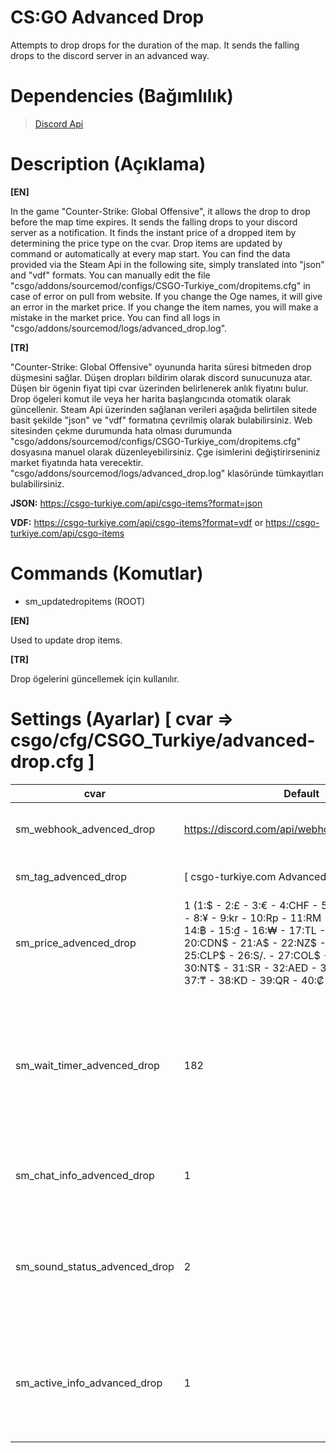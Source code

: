 # CS:GO Advanced Drop
Attempts to drop drops for the duration of the map. It sends the falling drops to the discord server in an advanced way.

# Dependencies (Bağımlılık)

> [Discord Api](https://github.com/Deathknife/sourcemod-discord)

# Description (Açıklama)

**[EN]**

In the game "Counter-Strike: Global Offensive", it allows the drop to drop before the map time expires. It sends the falling drops to your discord server as a notification. It finds the instant price of a dropped item by determining the price type on the cvar. Drop items are updated by command or automatically at every map start. You can find the data provided via the Steam Api in the following site, simply translated into "json" and "vdf" formats. You can manually edit the file "csgo/addons/sourcemod/configs/CSGO-Turkiye_com/dropitems.cfg" in case of error on pull from website. If you change the Oge names, it will give an error in the market price. If you change the item names, you will make a mistake in the market price. You can find all logs in "csgo/addons/sourcemod/logs/advanced_drop.log".

**[TR]**

"Counter-Strike: Global Offensive" oyununda harita süresi bitmeden drop düşmesini sağlar. Düşen dropları bildirim olarak discord sunucunuza atar. Düşen bir ögenin fiyat tipi cvar üzerinden belirlenerek anlık fiyatını bulur. Drop ögeleri komut ile veya her harita başlangıcında otomatik olarak güncellenir. Steam Api üzerinden sağlanan verileri aşağıda belirtilen sitede basit şekilde "json" ve "vdf" formatına çevrilmiş olarak bulabilirsiniz. Web sitesinden çekme durumunda hata olması durumunda "csgo/addons/sourcemod/configs/CSGO-Turkiye_com/dropitems.cfg" dosyasına manuel olarak düzenleyebilirsiniz. Çge isimlerini değiştirirseniniz market fiyatında hata verecektir. "csgo/addons/sourcemod/logs/advanced_drop.log" klasöründe tümkayıtları bulabilirsiniz.

**JSON:** https://csgo-turkiye.com/api/csgo-items?format=json

**VDF:** https://csgo-turkiye.com/api/csgo-items?format=vdf or https://csgo-turkiye.com/api/csgo-items

# Commands (Komutlar)

-  sm_updatedropitems (ROOT)

**[EN]**

Used to update drop items.

**[TR]**

Drop ögelerini güncellemek için kullanılır.

# Settings (Ayarlar) [ cvar => csgo/cfg/CSGO_Turkiye/advanced-drop.cfg ]

| cvar          | Default       | EN            | TR            |
| ------------- | ------------- | ------------- | ------------- |
| sm_webhook_advenced_drop | https://discord.com/api/webhooks/xxxxx/xxxxxxx | Advanced Drop Webhook URL | Webhook URL |
| sm_tag_advenced_drop | [ csgo-turkiye.com Advanced Drop ] | Advanced Drop Plugin Tag | Eklenti Tagı |
| sm_price_advenced_drop | 1 (1:$ - 2:£ - 3:€ - 4:CHF - 5:pуб. - 6:zł - 7:R$ - 8:¥ - 9:kr - 10:Rp - 11:RM - 12:P - 13:S$ - 14:฿ - 15:₫ - 16:₩ - 17:TL - 18:₴ - 19:Mex$ - 20:CDN$ - 21:A$ - 22:NZ$ - 23:¥ - 24:₹ - 25:CLP$ - 26:S/. - 27:COL$ - 28:R - 29:HK$ - 30:NT$ - 31:SR - 32:AED - 34:ARS$ - 35:₪ - 37:₸ - 38:KD - 39:QR - 40:₡ - 41:$U) | Advanced Drop Item Price | Para Birimi |
| sm_wait_timer_advenced_drop | 182 | How many seconds should a drop attempt be made? (3Do not do less than 3 minutes, ideal is 10 minutes) | Kaç saniye düşme denemesi yapılmalıdır? (3 dakikadan az yapmayın, ideali 10 dakikadır) |
| sm_chat_info_advenced_drop | 1 | Show drop attempts in chat? | Drop denemeleri sohbette gösterilsin mi? |
| sm_sound_status_advenced_drop | 2 | Play a sound when the drop drops? [0 - no _ 1 - just drop it _ 2 - to everyone] | Drop düştüğünde bir ses çalınsın mı? [0 - hayır _ 1 - sadece drop düşene _ 2 - herkese] |
| sm_active_info_advanced_drop | 1 | Every time the map changes, send the drop active information to the discord server? | Harita her değiştiğinde, drop aktif bilgisi discord sunucusuna gönderilsin mi? |

